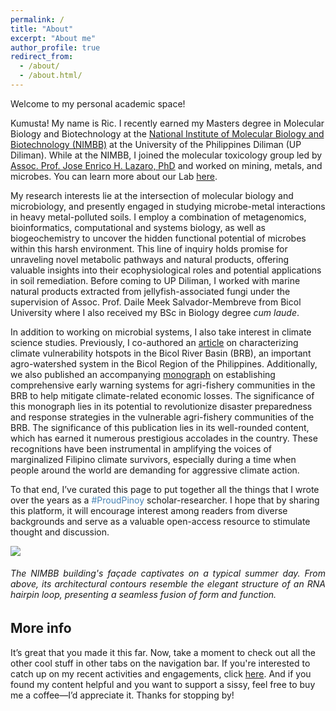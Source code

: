 ```yaml
---
permalink: /
title: "About"
excerpt: "About me"
author_profile: true
redirect_from: 
  - /about/
  - /about.html/
---
```


Welcome to my personal academic space!

Kumusta! My name is Ric. I recently earned my Masters degree in Molecular Biology and Biotechnology at the <a href="https://nimbb.upd.edu.ph/" target="_blank">National Institute of Molecular Biology and Biotechnology (NIMBB)</a> at the University of the Philippines Diliman (UP Diliman). While at the NIMBB, I joined the molecular toxicology group led by  <a href="https://nimbb.upd.edu.ph/?page_id=6327" target="_blank">Assoc. Prof. Jose Enrico H. Lazaro, PhD</a> and worked on mining, metals, and microbes. You can learn more about our Lab <a href="#" onclick="openLightbox('/files/TOX.png'); return false;">here</a>.

<div id="lightbox" style="display:none; position:fixed; top:0; left:0; width:100%; height:100%; background:rgba(0,0,0,0.8); z-index:1000;" onclick="closeLightbox()">
  <span style="position:absolute;top:10px;right:20px;font-size:30px;color:white;cursor:pointer;">&times;</span>
  <img id="lightbox-img" src="" style="max-width:90%; max-height:90%; margin:auto; display:block; position:absolute; top:0; left:0; right:0; bottom:0;">
</div>

<script>
function openLightbox(src) {
  document.getElementById("lightbox-img").src = src;
  document.getElementById("lightbox").style.display = "block";
}
function closeLightbox() {
  document.getElementById("lightbox").style.display = "none";
}
</script>

My research interests lie at the intersection of molecular biology and microbiology, and presently engaged in studying microbe-metal interactions in heavy metal-polluted soils. I employ a combination of metagenomics, bioinformatics, computational and systems biology, as well as biogeochemistry to uncover the hidden functional potential of microbes within this harsh environment. This line of inquiry holds promise for unraveling novel metabolic pathways and natural products, offering valuable insights into their ecophysiological roles and potential applications in soil remediation. Before coming to UP Diliman, I worked with marine natural products extracted from jellyfish-associated fungi under the supervision of Assoc. Prof. Daile Meek Salvador-Membreve from Bicol University where I also received my BSc in Biology degree <i>cum laude</i>.

In addition to working on microbial systems, I also take interest in climate science studies. Previously, I co-authored an <a href="https://doi.org/10.1007/s10584-021-03208-8" target="_blank">article</a> on characterizing climate vulnerability hotspots in the Bicol River Basin (BRB), an important agro-watershed system in the Bicol Region of the Philippines. Additionally, we also published an accompanying <a href="https://rhregalado.github.io/publication/bicol-river-basin-project" target="_blank">monograph</a> on establishing comprehensive early warning systems for agri-fishery communities in the BRB to help mitigate climate-related economic losses. The significance of this monograph lies in its potential to revolutionize disaster preparedness and response strategies in the vulnerable agri-fishery communities of the BRB. The significance of this publication lies in its well-rounded content, which has earned it numerous prestigious accolades in the country. These recognitions have been instrumental in amplifying the voices of marginalized Filipino climate survivors, especially during a time when people around the world are demanding for aggressive climate action.

To that end, I’ve curated this page to put together all the things that I wrote over the years as a <a style="color: steelblue" style="text-decoration:none">#ProudPinoy<a/> scholar-researcher. I hope that by sharing this platform, it will encourage interest among readers from diverse backgrounds and serve as a valuable open-access resource to stimulate thought and discussion.<br>

<a href="#" onclick="openLightbox('http://rhregalado.github.io/images/IMG_2904.jpeg'); return false;">
  <img src="http://rhregalado.github.io/images/IMG_2904.jpeg" style="max-width:100%; height:auto; cursor:pointer;">
</a>
<h6 style="text-align: justify;">The NIMBB building's façade captivates on a typical summer day. From above, its architectural contours resemble the elegant structure of an RNA hairpin loop, presenting a seamless fusion of form and function.</h6>

More info
----
It’s great that you made it this far. Now, take a moment to check out all the other cool stuff in other tabs on the navigation bar. If you're interested to catch up on my recent activities and engagements, click <a href="https://rhregalado.github.io/activity/">here</a>. And if you found my content helpful and you want to support a sissy, feel free to buy me a coffee—I’d appreciate it. Thanks for stopping by!
<script type="text/javascript" src="https://cdnjs.buymeacoffee.com/1.0.0/button.prod.min.js" data-name="bmc-button" data-slug="ricryanxd" data-color="#F6F8FA" data-emoji=""  data-font="Cookie" data-text="Buy me a coffee" data-outline-color="#000000" data-font-color="#000000" data-coffee-color="#964B00" ></script>
